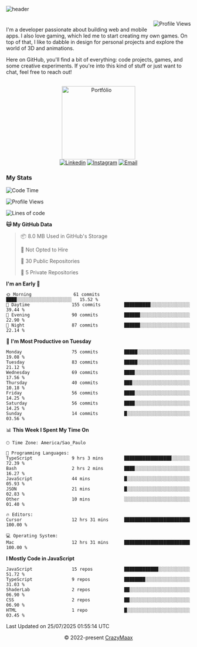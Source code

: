 ![header](https://github.com/user-attachments/assets/b00bb293-d5d2-40e2-b030-18682d9611b7)
###
<img align="right" src="https://komarev.com/ghpvc/?username=crazymaax&color=AE82CE&label=Profile+views" alt="Profile Views">

#
<div align="left">
I'm a developer passionate about building web and mobile apps. I also love gaming, which led me to start creating my own games. On top of that, I like to dabble in design for personal projects and explore the world of 3D and animations.

Here on GitHub, you'll find a bit of everything: code projects, games, and some creative experiments. If you're into this kind of stuff or just want to chat, feel free to reach out!

</div>

##

<div align="center">
  <a href="https://portfolio-max-crazymaax.vercel.app/" target="_blank"><img
      height="200em"
      src="https://github.com/user-attachments/assets/12cd41c7-5753-421f-b3d3-1623c48de6d4"
      target="_blank" alt="Portfólio"></a>
  <div align="center">
    <a href="https://www.linkedin.com/in/maxmilan/" target="_blank"><img
        src="https://img.shields.io/badge/LinkedIn-0077B5?style=for-the-badge&logo=linkedin&logoColor=white"
        target="_blank" alt="Linkedin"></a>
    <a href="https://www.instagram.com/crazy_maax/" target="_blank"><img
        src="https://img.shields.io/badge/Instagram-E4405F?style=for-the-badge&logo=instagram&logoColor=white"
        target="_blank" alt="Instagram"></a>
    <a href="mailto:oliveira.maxmilan@gmail.com" target="_blank"><img
        src="https://img.shields.io/badge/Gmail-D14836?style=for-the-badge&logo=gmail&logoColor=white"
        target="_blank" alt="Email"></a>
  </div>
</div>

### My Stats
<!--START_SECTION:waka-->
![Code Time](http://img.shields.io/badge/Code%20Time-2%2C103%20hrs%2027%20mins-blue)

![Profile Views](http://img.shields.io/badge/Profile%20Views-0-blue)

![Lines of code](https://img.shields.io/badge/From%20Hello%20World%20I%27ve%20Written-170.6%20thousand%20lines%20of%20code-blue)

**🐱 My GitHub Data** 

> 📦 8.0 MB Used in GitHub's Storage 
 > 
> 🚫 Not Opted to Hire
 > 
> 📜 30 Public Repositories 
 > 
> 🔑 5 Private Repositories 
 > 
**I'm an Early 🐤** 

```text
🌞 Morning                61 commits          ████░░░░░░░░░░░░░░░░░░░░░   15.52 % 
🌆 Daytime                155 commits         ██████████░░░░░░░░░░░░░░░   39.44 % 
🌃 Evening                90 commits          ██████░░░░░░░░░░░░░░░░░░░   22.90 % 
🌙 Night                  87 commits          ██████░░░░░░░░░░░░░░░░░░░   22.14 % 
```
📅 **I'm Most Productive on Tuesday** 

```text
Monday                   75 commits          █████░░░░░░░░░░░░░░░░░░░░   19.08 % 
Tuesday                  83 commits          █████░░░░░░░░░░░░░░░░░░░░   21.12 % 
Wednesday                69 commits          ████░░░░░░░░░░░░░░░░░░░░░   17.56 % 
Thursday                 40 commits          ███░░░░░░░░░░░░░░░░░░░░░░   10.18 % 
Friday                   56 commits          ████░░░░░░░░░░░░░░░░░░░░░   14.25 % 
Saturday                 56 commits          ████░░░░░░░░░░░░░░░░░░░░░   14.25 % 
Sunday                   14 commits          █░░░░░░░░░░░░░░░░░░░░░░░░   03.56 % 
```


📊 **This Week I Spent My Time On** 

```text
🕑︎ Time Zone: America/Sao_Paulo

💬 Programming Languages: 
TypeScript               9 hrs 3 mins        ██████████████████░░░░░░░   72.39 % 
Bash                     2 hrs 2 mins        ████░░░░░░░░░░░░░░░░░░░░░   16.27 % 
JavaScript               44 mins             █░░░░░░░░░░░░░░░░░░░░░░░░   05.93 % 
JSON                     21 mins             █░░░░░░░░░░░░░░░░░░░░░░░░   02.83 % 
Other                    10 mins             ░░░░░░░░░░░░░░░░░░░░░░░░░   01.40 % 

🔥 Editors: 
Cursor                   12 hrs 31 mins      █████████████████████████   100.00 % 

💻 Operating System: 
Mac                      12 hrs 31 mins      █████████████████████████   100.00 % 
```

**I Mostly Code in JavaScript** 

```text
JavaScript               15 repos            █████████████░░░░░░░░░░░░   51.72 % 
TypeScript               9 repos             ████████░░░░░░░░░░░░░░░░░   31.03 % 
ShaderLab                2 repos             ██░░░░░░░░░░░░░░░░░░░░░░░   06.90 % 
CSS                      2 repos             ██░░░░░░░░░░░░░░░░░░░░░░░   06.90 % 
HTML                     1 repo              █░░░░░░░░░░░░░░░░░░░░░░░░   03.45 % 
```




 Last Updated on 25/07/2025 01:55:14 UTC
<!--END_SECTION:waka-->

<p align="center">&copy; 2022-present <a href="https://github.com/crazymaax404/" target="_blank">CrazyMaax</a>
